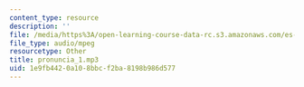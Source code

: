 ```yaml
---
content_type: resource
description: ''
file: /media/https%3A/open-learning-course-data-rc.s3.amazonaws.com/es-s41-speak-italian-with-your-mouth-full-spring-2012/1e9fb4420a108bbcf2ba8198b986d577_pronuncia_1.mp3
file_type: audio/mpeg
resourcetype: Other
title: pronuncia_1.mp3
uid: 1e9fb442-0a10-8bbc-f2ba-8198b986d577
---
```

